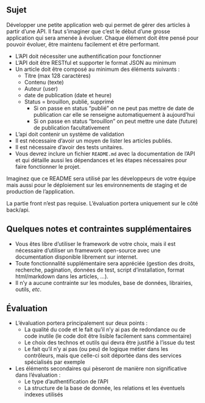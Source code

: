 ## Sujet

Développer une petite application web qui permet de gérer des articles à partir d’une API. Il faut s’imaginer que c’est le début d’une grosse application qui sera amenée à évoluer. Chaque élément doit être pensé pour pouvoir évoluer, être maintenu facilement et être performant.

- L’API doit nécessiter une authentification pour fonctionner
- L’API doit être RESTful et supporter le format JSON au minimum
- Un article doit être composé au minimum des éléments suivants :
    - Titre (max 128 caractères)
    - Contenu (texte)
    - Auteur (user)
    - date de publication (date et heure)
    - Status = brouillon, publié, supprimé
        - Si on passe en status “publié” on ne peut pas mettre de date de publication car elle se renseigne automatiquement à aujourd’hui
        - Si on passe en status “brouillon” on peut mettre une date (future) de publication facultativement
- L’api doit contenir un système de validation
- Il est nécessaire d’avoir un moyen de lister les articles publiés.
- Il est nécessaire d’avoir des tests unitaires.
- Vous devrez inclure un fichier `README.md` avec la documentation de l’API et qui détaille aussi les dépendances et les étapes nécessaires pour faire fonctionner le projet.

Imaginez que ce README sera utilisé par les développeurs de votre équipe mais aussi pour le déploiement sur les environnements de staging et de production de l’application.

La partie front n’est pas requise. L’évaluation portera uniquement sur le côté back/api.

## Quelques notes et contraintes supplémentaires

- Vous êtes libre d’utiliser le framework de votre choix, mais il est nécessaire d’utiliser un framework open-source avec une documentation disponible librement sur internet.
- Toute fonctionnalité supplémentaire sera appréciée (gestion des droits, recherche, pagination, données de test, script d’installation, format html/markdown dans les articles, …).
- Il n’y a aucune contrainte sur les modules, base de données, librairies, outils, *etc*.

## Évaluation

- L’évaluation portera principalement sur deux points :
    - La qualité du code et le fait qu’il n’y ai pas de redondance ou de code inutile (le code doit être lisible facilement sans commentaire)
    - Le choix des technos et outils qui devra être justifié à l’issue du test
    - Le fait qu’il n’y ai pas (ou peu) de logique métier dans les contrôleurs, mais que celle-ci soit déportée dans des services spécialisés par exemple
- Les éléments secondaires qui pèseront de manière non significative dans l’évaluation :
    - Le type d’authentification de l’API
    - La structure de la base de donnée, les relations et les éventuels indexes utilisés
